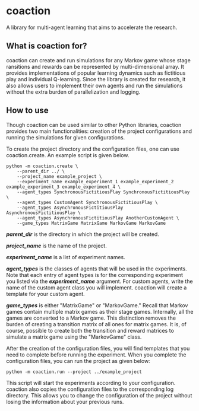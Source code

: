 # coaction
A library for multi-agent learning that aims to accelerate the research.


## What is coaction for?
coaction can create and run simulations for any Markov game whose stage ransitions and rewards can be represented by multi-dimensional array. It provides implementations of popular learning dynamics such as fictitious play and individual Q-learning. Since the library is created for research, it also allows users to implement their own agents and run the simulations without the extra burden of parallelization and logging.


## How to use
Though coaction can be used similar to other Python libraries, coaction provides two main functionalities: creation of the project configurations and running the simulations for given configurations.

To create the project directory and the configuration files, one can use coaction.create. An example script is given below.

```
python -m coaction.create \
    --parent_dir ../ \
    --project_name example_project \
    --experiment_name example_experiment_1 example_experiment_2 example_experiment_3 example_experiment_4 \
    --agent_types SynchronousFictitiousPlay SynchronousFictitiousPlay \
    --agent_types CustomAgent SynchronousFictitiousPlay \
    --agent_types AsynchronousFictitiousPlay AsynchronousFictitiousPlay \
    --agent_types AsynchronousFictitiousPlay AnotherCustomAgent \
    --game_types MatrixGame MatrixGame MarkovGame MarkovGame
```

***parent_dir*** is the directory in which the project will be created.

***project_name*** is the name of the project.

***experiment_name*** is a list of experiment names.

***agent_types*** is the classes of agents that will be used in the experiments. Note that each entry of agent types is for the corresponding experiment you listed via the ***experiment_name*** argument. For custom agents, write the name of the custom agent class you will implement. coaction will create a template for your custom agent.

***game_types*** is either "MatrixGame" or "MarkovGame." Recall that Markov games contain multiple matrix games as their stage games. Internally, all the games are converted to a Markov game. This distinction removes the burden of creating a transition matrix of all ones for matrix games. It is, of course, possible to create both the transition and reward matrices to simulate a matrix game using the "MarkovGame" class.

After the creation of the configuration files, you will find templates that you need to complete before running the experiment. When you complete the configuration files, you can run the project as given below:

```
python -m coaction.run --project ../example_project
```

This script will start the experiments according to your configuration. coaction also copies the configuration files to the corresponding log directory. This allows you to change the configuration of the project without losing the information about your previous runs.
